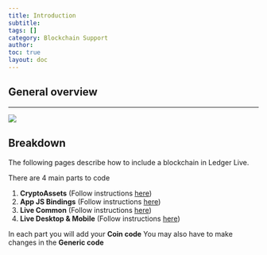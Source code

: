 ```yaml
---
title: Introduction
subtitle:
tags: []
category: Blockchain Support
author:
toc: true
layout: doc
---
```



## General overview

***

<!-- ------------- Image ------------- -->
![](../images/code-blocks.png)
<!-- --------------------------------- -->


## Breakdown
The following pages describe how to include a blockchain in Ledger Live.

There are 4 main parts to code
1. **CryptoAssets** (Follow instructions [here](../cryptoassets-library))
2. **App JS Bindings** (Follow instructions [here](../js-bindings))
3. **Live Common** (Follow instructions [here](../live-common))
4. **Live Desktop & Mobile** (Follow instructions [here](../desktop-mobile))

In each part you will add your **Coin code** You may also have to make changes in the **Generic code**


